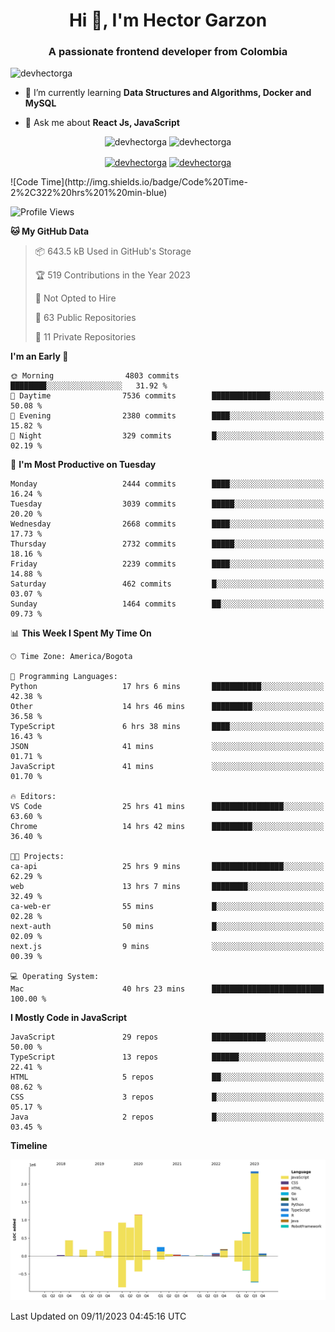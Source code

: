 <h1 align="center">Hi 👋, I'm Hector Garzon</h1>
<h3 align="center">A passionate frontend developer from Colombia</h3>

<p align="left"> <img src="https://komarev.com/ghpvc/?username=devhectorga" alt="devhectorga" /> </p>

- 🌱 I’m currently learning **Data Structures and Algorithms, Docker and MySQL**

- 💬 Ask me about **React Js, JavaScript**

<p align="center"> <img src="https://github-readme-stats.vercel.app/api?username=devhectorga&count_private=true&show_icons=true" alt="devhectorga" /> <img src="https://github-readme-stats.vercel.app/api/top-langs/?username=devhectorga&layout=compact" alt="devhectorga" /></p>

<p align="center">
<a href="https://twitter.com/devhectorga" target="blank"><img align="center" src="https://cdn.jsdelivr.net/npm/simple-icons@3.0.1/icons/twitter.svg" alt="devhectorga" height="20" width="20" /></a>
<a href="https://linkedin.com/in/devhectorga" target="blank"><img align="center" src="https://cdn.jsdelivr.net/npm/simple-icons@3.0.1/icons/linkedin.svg" alt="devhectorga" height="20" width="20" /></a>
</p>
<!--START_SECTION:waka-->
![Code Time](http://img.shields.io/badge/Code%20Time-2%2C322%20hrs%201%20min-blue)

![Profile Views](http://img.shields.io/badge/Profile%20Views-0-blue)

**🐱 My GitHub Data** 

> 📦 643.5 kB Used in GitHub's Storage 
 > 
> 🏆 519 Contributions in the Year 2023
 > 
> 🚫 Not Opted to Hire
 > 
> 📜 63 Public Repositories 
 > 
> 🔑 11 Private Repositories 
 > 
**I'm an Early 🐤** 

```text
🌞 Morning                4803 commits        ████████░░░░░░░░░░░░░░░░░   31.92 % 
🌆 Daytime                7536 commits        █████████████░░░░░░░░░░░░   50.08 % 
🌃 Evening                2380 commits        ████░░░░░░░░░░░░░░░░░░░░░   15.82 % 
🌙 Night                  329 commits         █░░░░░░░░░░░░░░░░░░░░░░░░   02.19 % 
```
📅 **I'm Most Productive on Tuesday** 

```text
Monday                   2444 commits        ████░░░░░░░░░░░░░░░░░░░░░   16.24 % 
Tuesday                  3039 commits        █████░░░░░░░░░░░░░░░░░░░░   20.20 % 
Wednesday                2668 commits        ████░░░░░░░░░░░░░░░░░░░░░   17.73 % 
Thursday                 2732 commits        █████░░░░░░░░░░░░░░░░░░░░   18.16 % 
Friday                   2239 commits        ████░░░░░░░░░░░░░░░░░░░░░   14.88 % 
Saturday                 462 commits         █░░░░░░░░░░░░░░░░░░░░░░░░   03.07 % 
Sunday                   1464 commits        ██░░░░░░░░░░░░░░░░░░░░░░░   09.73 % 
```


📊 **This Week I Spent My Time On** 

```text
🕑︎ Time Zone: America/Bogota

💬 Programming Languages: 
Python                   17 hrs 6 mins       ███████████░░░░░░░░░░░░░░   42.38 % 
Other                    14 hrs 46 mins      █████████░░░░░░░░░░░░░░░░   36.58 % 
TypeScript               6 hrs 38 mins       ████░░░░░░░░░░░░░░░░░░░░░   16.43 % 
JSON                     41 mins             ░░░░░░░░░░░░░░░░░░░░░░░░░   01.71 % 
JavaScript               41 mins             ░░░░░░░░░░░░░░░░░░░░░░░░░   01.70 % 

🔥 Editors: 
VS Code                  25 hrs 41 mins      ████████████████░░░░░░░░░   63.60 % 
Chrome                   14 hrs 42 mins      █████████░░░░░░░░░░░░░░░░   36.40 % 

🐱‍💻 Projects: 
ca-api                   25 hrs 9 mins       ████████████████░░░░░░░░░   62.29 % 
web                      13 hrs 7 mins       ████████░░░░░░░░░░░░░░░░░   32.49 % 
ca-web-er                55 mins             █░░░░░░░░░░░░░░░░░░░░░░░░   02.28 % 
next-auth                50 mins             █░░░░░░░░░░░░░░░░░░░░░░░░   02.09 % 
next.js                  9 mins              ░░░░░░░░░░░░░░░░░░░░░░░░░   00.39 % 

💻 Operating System: 
Mac                      40 hrs 23 mins      █████████████████████████   100.00 % 
```

**I Mostly Code in JavaScript** 

```text
JavaScript               29 repos            ████████████░░░░░░░░░░░░░   50.00 % 
TypeScript               13 repos            ██████░░░░░░░░░░░░░░░░░░░   22.41 % 
HTML                     5 repos             ██░░░░░░░░░░░░░░░░░░░░░░░   08.62 % 
CSS                      3 repos             █░░░░░░░░░░░░░░░░░░░░░░░░   05.17 % 
Java                     2 repos             █░░░░░░░░░░░░░░░░░░░░░░░░   03.45 % 
```



**Timeline**

![Lines of Code chart](https://raw.githubusercontent.com/devHectorGa/devHectorGa/master/assets/bar_graph.png)


 Last Updated on 09/11/2023 04:45:16 UTC
<!--END_SECTION:waka-->
